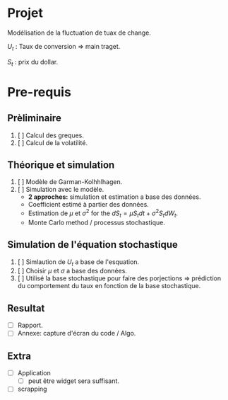 # Projet

Modélisation de la fluctuation de tuax de change.

$U_t$ : Taux de conversion => main traget.

$S_t$ : prix du dollar.

# Pre-requis

## Prèliminaire
1. [ ] Calcul des greques.
1. [ ] Calcul de la volatilité.

## Théorique et simulation 
1. [ ] Modèle de Garman-Kolhhlhagen.
1. [ ] Simulation avec le modèle.
    - **2 approches:** simulation et estimation a base des données.
    - Coefficient estimé à partier des données.
    - Estimation de $\mu$ et $\sigma^2$ for the $dS_t = \mu S_t dt + \sigma^2 S_t dW_t$.
    - Monte Carlo method / processus stochastique.

## Simulation de l'équation stochastique
1. [ ] Simlaution de $U_t$ a base de l'esquation.
1. [ ] Choisir $\mu$ et $\sigma$ a base des données.
1. [ ] Utilisé la base stochastique pour faire des porjections => prédiction du comportement du taux en fonction de la base stochastique.

## Resultat
- [ ] Rapport.
- [ ] Annexe: capture d'écran du code / Algo.

## Extra
- [ ] Application
    - [ ] peut être widget sera suffisant.
- [ ] scrapping